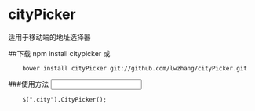 # cityPicker
适用于移动端的地址选择器

##下载
        npm install citypicker  或
        
        bower install cityPicker git://github.com/lwzhang/cityPicker.git

###使用方法
        <input type="text" class="city"/>
        
        $(".city").CityPicker();
